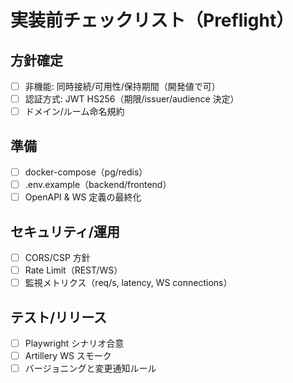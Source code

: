 # 実装前チェックリスト（Preflight）

## 方針確定
- [ ] 非機能: 同時接続/可用性/保持期間（開発値で可）
- [ ] 認証方式: JWT HS256（期限/issuer/audience 決定）
- [ ] ドメイン/ルーム命名規約

## 準備
- [ ] docker-compose（pg/redis）
- [ ] .env.example（backend/frontend）
- [ ] OpenAPI & WS 定義の最終化

## セキュリティ/運用
- [ ] CORS/CSP 方針
- [ ] Rate Limit（REST/WS）
- [ ] 監視メトリクス（req/s, latency, WS connections）

## テスト/リリース
- [ ] Playwright シナリオ合意
- [ ] Artillery WS スモーク
- [ ] バージョニングと変更通知ルール
